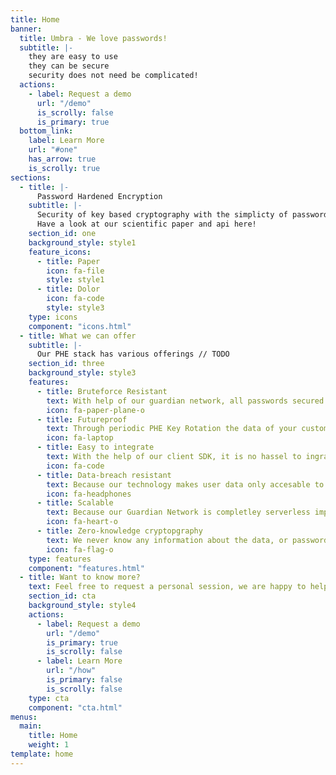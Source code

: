 ```yaml
---
title: Home
banner:
  title: Umbra - We love passwords!
  subtitle: |-
    they are easy to use  
    they can be secure  
    security does not need be complicated!
  actions:
    - label: Request a demo
      url: "/demo"
      is_scrolly: false
      is_primary: true
  bottom_link:
    label: Learn More
    url: "#one"
    has_arrow: true
    is_scrolly: true
sections:
  - title: |-
      Password Hardened Encryption
    subtitle: |-
      Security of key based cryptography with the simplicty of passwords.
      Have a look at our scientific paper and api here!
    section_id: one
    background_style: style1
    feature_icons:
      - title: Paper
        icon: fa-file
        style: style1
      - title: Dolor
        icon: fa-code
        style: style3
    type: icons
    component: "icons.html"
  - title: What we can offer
    subtitle: |-
      Our PHE stack has various offerings // TODO
    section_id: three
    background_style: style3
    features:
      - title: Bruteforce Resistant
        text: With help of our guardian network, all passwords secured with our technology are secure from any bruteforce attacks!
        icon: fa-paper-plane-o
      - title: Futureproof
        text: Through periodic PHE Key Rotation the data of your customers will stay secure indefinitely.
        icon: fa-laptop
      - title: Easy to integrate
        text: With the help of our client SDK, it is no hassel to ingrated this encryption schema into you application.
        icon: fa-code
      - title: Data-breach resistant
        text: Because our technology makes user data only accesable to the user while he is logged in, all data breaches of data at rest are harmless.
        icon: fa-headphones
      - title: Scalable
        text: Because our Guardian Network is completley serverless implemented and scales automatically, there is no bound the amount of requests you can make.
        icon: fa-heart-o
      - title: Zero-knowledge cryptopgraphy
        text: We never know any information about the data, or password that is used(neither does the server operator).
        icon: fa-flag-o
    type: features
    component: "features.html"
  - title: Want to know more?
    text: Feel free to request a personal session, we are happy to help to get your passwords to a new level!
    section_id: cta
    background_style: style4
    actions:
      - label: Request a demo
        url: "/demo"
        is_primary: true
        is_scrolly: false
      - label: Learn More
        url: "/how"
        is_primary: false
        is_scrolly: false
    type: cta
    component: "cta.html"
menus:
  main:
    title: Home
    weight: 1
template: home
---
```


